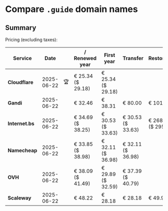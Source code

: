 # Compare `.guide` domain names

## Summary

Pricing (excluding taxes):

| Service | Date |  | / Renewed year | First year | Transfer | Restoration |
|--|--|--|--|--|--|--|
| **Cloudflare** | 2025-06-22 | 🏆 | € 25.34<br>($ 29.18) | € 25.34<br>($ 29.18) |  |  |
| **Gandi** | 2025-06-22 |  | € 32.46 | € 38.31 | € 80.00 | € 101.06 |
| **Internet.bs** | 2025-06-22 |  | € 34.69<br>($ 38.25) | € 30.53<br>($ 33.63) | € 30.53<br>($ 33.63) | € 268.15<br>($ 295.45) |
| **Namecheap** | 2025-06-22 |  | € 33.85<br>($ 38.98) | € 32.11<br>($ 36.98) | € 32.11<br>($ 36.98) |  |
| **OVH** | 2025-06-22 |  | € 38.09<br>($ 41.49) | € 29.89<br>($ 32.59) | € 37.39<br>($ 40.79) |  |
| **Scaleway** | 2025-06-22 |  | € 48.22 | € 28.18 | € 28.18 | € 49.99 |
